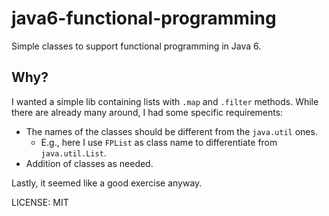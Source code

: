 # java6-functional-programming

Simple classes to support functional programming in Java 6.

## Why?

I wanted a simple lib containing lists with `.map` and `.filter` methods. While there are
already many around, I had some specific requirements: 

- The names of the classes should be different from the `java.util` ones.
    - E.g., here I use `FPList` as class name to differentiate from `java.util.List`.
- Addition of classes as needed.

Lastly, it seemed like a good exercise anyway.

LICENSE: MIT